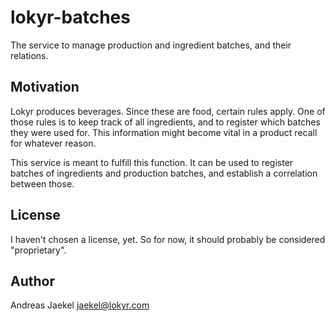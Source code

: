 # lokyr-batches
The service to manage production and ingredient batches, and their relations.

## Motivation

Lokyr produces beverages. Since these are food, certain rules apply. One of
those rules is to keep track of all ingredients, and to register which batches
they were used for. This information might become vital in a product recall
for whatever reason.

This service is meant to fulfill this function. It can be used to register
batches of ingredients and production batches, and establish a correlation
between those.

## License

I haven't chosen a license, yet. So for now, it should probably be considered
"proprietary".

## Author

Andreas Jaekel <jaekel@lokyr.com>

